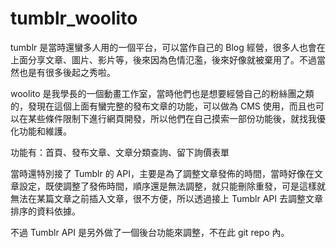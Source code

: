 # tumblr_woolito

tumblr 是當時還蠻多人用的一個平台，可以當作自己的 Blog 經營，很多人也會在上面分享文章、圖片、影片等，後來因為色情氾濫，後來好像就被棄用了。不過當然也是有很多後起之秀啦。

woolito 是我學長的一個動畫工作室，當時他們也是想要經營自己的粉絲團之類的，發現在這個上面有蠻完整的發布文章的功能，可以做為 CMS 使用，而且也可以在某些條件限制下進行網頁開發，所以他們在自己摸索一部份功能後，就找我優化功能和維護。

功能有：首頁、發布文章、文章分類查詢、留下詢價表單

當時還特別接了 Tumblr 的 API，主要是為了調整文章發佈的時間，當時好像在文章設定，既使調整了發佈時間，順序還是無法調整，就只能刪除重發，可是這樣就無法在某篇文章之前插入文章，很不方便，所以透過接上 Tumblr API 去調整文章排序的資料依據。

不過 Tumblr API 是另外做了一個後台功能來調整，不在此 git repo 內。
